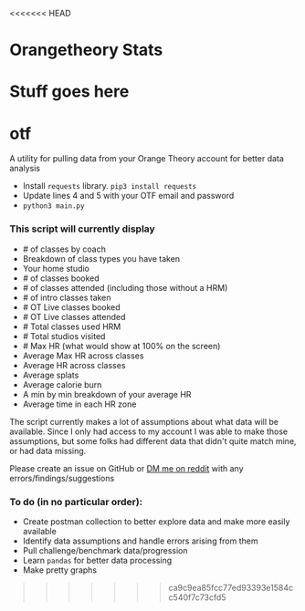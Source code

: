 <<<<<<< HEAD
# Orangetheory Stats
Stuff goes here
=======
# otf
A utility for pulling data from your Orange Theory account for better data analysis

* Install `requests` library. `pip3 install requests`
* Update lines 4 and 5 with your OTF email and password
* `python3 main.py`

### This script will currently display
* \# of classes by coach
* Breakdown of class types you have taken
* Your home studio
* \# of classes booked
* \# of classes attended (including those without a HRM)
* \# of intro classes taken
* \# OT Live classes booked
* \# OT Live classes attended
* \# Total classes used HRM
* \# Total studios visited
* \# Max HR (what would show at 100% on the screen)
* Average Max HR across classes
* Average HR across classes
* Average splats
* Average calorie burn
* A min by min breakdown of your average HR
* Average time in each HR zone

The script currently makes a lot of assumptions about what data will be available. Since I only had access to my account I was able to make those assumptions, but some folks had different data that didn't quite match mine, or had data missing. 

Please create an issue on GitHub or [DM me on reddit](https://www.reddit.com/message/compose/?to=/u/fireislander) with any errors/findings/suggestions


### To do (in no particular order):
* Create postman collection to better explore data and make more easily available
* Identify data assumptions and handle errors arising from them
* Pull challenge/benchmark data/progression
* Learn `pandas` for better data processing
* Make pretty graphs
>>>>>>> ca9c9ea85fcc77ed93393e1584cc540f7c73cfd5
